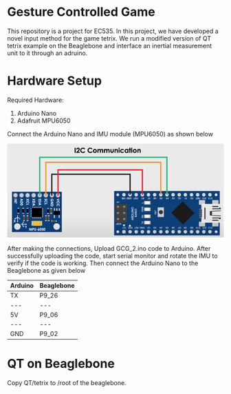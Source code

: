 # Gesture Controlled Game
This repository is a project for EC535. In this project, we have developed a novel input method for the game tetrix. We run a modified version of QT tetrix example on the Beaglebone and interface an inertial measurement unit to it through an adruino. 

# Hardware Setup
Required Hardware:
1) Arduino Nano
2) Adafruit MPU6050

Connect the Arduino Nano and IMU module (MPU6050) as shown below

![Arduino-Hardware-Setup](Arduino/hardware.png)

After making the connections, Upload GCG_2.ino code to Arduino. After successfully uploading the code, start serial monitor and rotate the IMU to verify if the code is working. 
Then connect the Arduino Nano to the Beaglebone as given below

 Arduino | Beaglebone
 --- |---
 TX | P9_26
 --- |---
 5V | P9_06
 --- |---
 GND | P9_02 

# QT on Beaglebone

Copy QT/tetrix to /root of the beaglebone.


